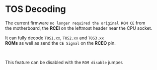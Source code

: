 
# TOS Decoding

The current firmware `no longer required the original ROM CE` from<br>
the motherboard, the **RCEI** on the leftmost header near the CPU socket.

It can fully decode `TOS1.xx`, `TOS2.xx` and `TOS3.xx`<br>
**ROMs** as well as send the `CE Signal` on the **RCEO** pin.

<br>

This feature can be disabled with the `ROM disable` jumper.

<br>